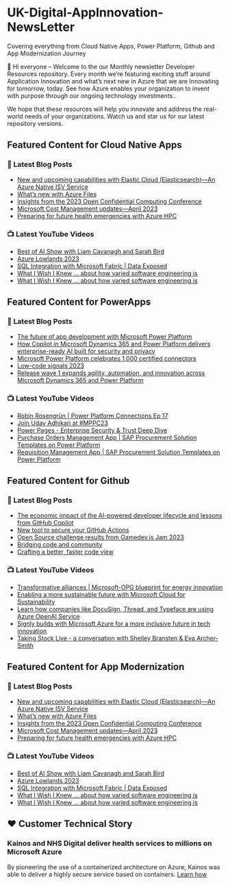 # UK-Digital-AppInnovation-NewsLetter

Covering everything from Cloud Native Apps, Power Platform, Github and App Modernization Journey

👋 Hi everyone – Welcome to the our Monthly newsletter Developer Resources repository. Every month we’re featuring exciting stuff around Application Innovation and what’s next new in Azure that we are Innovating for tomorrow, today. See how Azure enables your organization to invent with purpose through our ongoing technology investments..


We hope that these resources will help you innovate and address the real-world needs of your organizations. Watch us and star us for our latest repository versions.

## Featured Content for Cloud Native Apps


### 📝 Latest Blog Posts

    
<!-- BLOGCNA:START -->
- [New and upcoming capabilities with Elastic Cloud (Elasticsearch)—An Azure Native ISV Service](https://azure.microsoft.com/blog/new-and-upcoming-capabilities-with-elastic-cloud-elasticsearch-an-azure-native-isv-service/)
- [What’s new with Azure Files](https://azure.microsoft.com/blog/what-s-new-with-azure-files/)
- [Insights from the 2023 Open Confidential Computing Conference](https://azure.microsoft.com/blog/insights-from-the-2023-open-confidential-computing-conference/)
- [Microsoft Cost Management updates—April 2023](https://azure.microsoft.com/blog/microsoft-cost-management-updates-april-2023/)
- [Preparing for future health emergencies with Azure HPC ](https://azure.microsoft.com/blog/preparing-for-future-health-emergencies-with-azure-hpc/)
<!-- BLOGCNA:END -->

### 📺 Latest YouTube Videos

 
<!-- YOUTUBECNA:START -->
- [Best of AI Show with Liam Cavanagh and Sarah Bird](https://www.youtube.com/watch?v=muvdwTZ5SJA)
- [Azure Lowlands 2023](https://www.youtube.com/watch?v=826WX0GUPc4)
- [SQL Integration with Microsoft Fabric | Data Exposed](https://www.youtube.com/watch?v=wi4Hg2MDQAY)
- [What I Wish I Knew ... about how varied software engineering is](https://www.youtube.com/watch?v=ZQMmTAK2fX0)
- [What I Wish I Knew ... about how varied software engineering is](https://www.youtube.com/watch?v=3fdM9KsxcCo)
<!-- YOUTUBECNA:END -->

##  Featured Content for PowerApps
### 📝 Latest Blog Posts
<!-- BLOGPOWER:START -->
- [The future of app development with Microsoft Power Platform](https://cloudblogs.microsoft.com/powerplatform/2023/05/23/the-future-of-app-development-with-microsoft-power-platform/)
- [How Copilot in Microsoft Dynamics 365 and Power Platform delivers enterprise-ready AI built for security and privacy](https://cloudblogs.microsoft.com/dynamics365/bdm/2023/05/12/how-copilot-in-microsoft-dynamics-365-and-power-platform-delivers-enterprise-ready-ai-built-for-security-and-privacy/)
- [Microsoft Power Platform celebrates 1,000 certified connectors](https://cloudblogs.microsoft.com/powerplatform/2023/05/11/microsoft-power-platform-celebrates-1000-certified-connectors/)
- [Low-code signals 2023](https://cloudblogs.microsoft.com/powerplatform/2023/04/13/low-code-signals-2023/)
- [Release wave 1 expands agility, automation, and innovation across Microsoft Dynamics 365 and Power Platform](https://cloudblogs.microsoft.com/dynamics365/bdm/2023/04/04/release-wave-1-expands-agility-automation-and-innovation-across-microsoft-dynamics-365-and-power-platform/)
<!-- BLOGPOWER:END -->
 ### 📺 Latest YouTube Videos
    
<!-- YOUTUBEPOWER:START -->
- [Robin Rosengrün | Power Platform Connections Ep 17](https://www.youtube.com/watch?v=ewwsMT1DT_A)
- [Join Uday Adhikari at #MPPC23](https://www.youtube.com/watch?v=1dw3jgOKPDs)
- [Power Pages - Enterprise Security &amp; Trust Deep Dive](https://www.youtube.com/watch?v=jU-VCI2g8fo)
- [Purchase Orders Management App | SAP Procurement Solution Templates on Power Platform](https://www.youtube.com/watch?v=cmHWhALIRsY)
- [Requisition Management App | SAP Procurement Solution Templates on Power Platform](https://www.youtube.com/watch?v=5AdsO-qJ8O0)
<!-- YOUTUBEPOWER:END -->

##  Featured Content for Github
### 📝 Latest Blog Posts
<!-- BLOGGITHUB:START -->
- [The economic impact of the AI-powered developer lifecycle and lessons from GitHub Copilot](https://github.blog/2023-06-27-the-economic-impact-of-the-ai-powered-developer-lifecycle-and-lessons-from-github-copilot/)
- [New tool to secure your GitHub Actions](https://github.blog/2023-06-26-new-tool-to-secure-your-github-actions/)
- [Open Source challenge results from Gamedev.js Jam 2023](https://github.blog/2023-06-21-gamedev-js-2023/)
- [Bridging code and community](https://github.blog/2023-06-21-bridging-code-and-community/)
- [Crafting a better, faster code view](https://github.blog/2023-06-21-crafting-a-better-faster-code-view/)
<!-- BLOGGITHUB:END -->
### 📺 Latest YouTube Videos
<!-- YOUTUBEGITHUB:START -->
- [Transformative alliances | Microsoft-OPG blueprint for energy innovation](https://www.youtube.com/watch?v=i0sL5bX2YSQ)
- [Enabling a more sustainable future with Microsoft Cloud for Sustainability](https://www.youtube.com/watch?v=hQBd827JM_o)
- [Learn how companies like DocuSign, Thread, and Typeface are using Azure OpenAI Service](https://www.youtube.com/watch?v=ivFHCYF3-FY)
- [Signly builds with Microsoft Azure for a more inclusive future in tech innovation](https://www.youtube.com/watch?v=srpGYLZcUCc)
- [Taking Stock Live - a conversation with Shelley Bransten &amp; Eva Archer-Smith](https://www.youtube.com/watch?v=3z3yJLTc_0o)
<!-- YOUTUBEGITHUB:END -->
##  Featured Content for App Modernization
### 📝 Latest Blog Posts
<!-- BLOGAPPMOD:START -->
- [New and upcoming capabilities with Elastic Cloud (Elasticsearch)—An Azure Native ISV Service](https://azure.microsoft.com/blog/new-and-upcoming-capabilities-with-elastic-cloud-elasticsearch-an-azure-native-isv-service/)
- [What’s new with Azure Files](https://azure.microsoft.com/blog/what-s-new-with-azure-files/)
- [Insights from the 2023 Open Confidential Computing Conference](https://azure.microsoft.com/blog/insights-from-the-2023-open-confidential-computing-conference/)
- [Microsoft Cost Management updates—April 2023](https://azure.microsoft.com/blog/microsoft-cost-management-updates-april-2023/)
- [Preparing for future health emergencies with Azure HPC ](https://azure.microsoft.com/blog/preparing-for-future-health-emergencies-with-azure-hpc/)
<!-- BLOGAPPMOD:END -->
### 📺 Latest YouTube Videos
<!-- YOUTUBEAPPMOD:START -->
- [Best of AI Show with Liam Cavanagh and Sarah Bird](https://www.youtube.com/watch?v=muvdwTZ5SJA)
- [Azure Lowlands 2023](https://www.youtube.com/watch?v=826WX0GUPc4)
- [SQL Integration with Microsoft Fabric | Data Exposed](https://www.youtube.com/watch?v=wi4Hg2MDQAY)
- [What I Wish I Knew ... about how varied software engineering is](https://www.youtube.com/watch?v=ZQMmTAK2fX0)
- [What I Wish I Knew ... about how varied software engineering is](https://www.youtube.com/watch?v=3fdM9KsxcCo)
<!-- YOUTUBEAPPMOD:END -->


## ♥️ Customer Technical Story 

### Kainos and NHS Digital deliver health services to millions on Microsoft Azure

By pioneering the use of a containerized architecture on Azure, Kainos was able to deliver a highly secure service based on containers. [Learn how](https://customers.microsoft.com/en-us/story/1368348549535774520-kainos-and-nhs-digital-deliver-health-services-to-millions-on-microsoft-azure)

